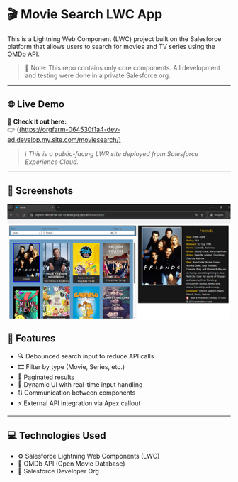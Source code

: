 # 🎬 Movie Search LWC App

This is a Lightning Web Component (LWC) project built on the Salesforce platform that allows users to search for movies and TV series using the [OMDb API](http://www.omdbapi.com/).

> 🔐 Note: This repo contains only core components. All development and testing were done in a private Salesforce org.

---
## 🌐 Live Demo

🧪 **Check it out here:**  
👉 ([(https://orgfarm-064530f1a4-dev-ed.develop.my.site.com/moviesearch/)](https://orgfarm-064530f1a4-dev-ed.develop.my.site.com/moviesearch/)

> ℹ️ *This is a public-facing LWR site deployed from Salesforce Experience Cloud.*

---

## 📸 Screenshots
![Movie search Interface](screenshots/movie-search-ui.png)
## 📌 Features

- 🔍 Debounced search input to reduce API calls
- 🎞️ Filter by type (Movie, Series, etc.)
- 📄 Paginated results
- 🔄 Dynamic UI with real-time input handling
- 🔃 Communication between components
- ⚡ External API integration via Apex callout

---

## 💻 Technologies Used

- ⚙️ Salesforce Lightning Web Components (LWC)
- 📡 OMDb API (Open Movie Database)
- 🧪 Salesforce Developer Org
